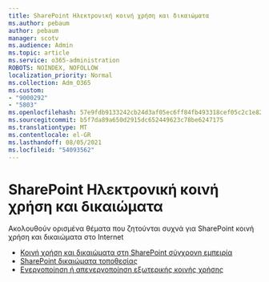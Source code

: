 ```yaml
---
title: SharePoint Ηλεκτρονική κοινή χρήση και δικαιώματα
ms.author: pebaum
author: pebaum
manager: scotv
ms.audience: Admin
ms.topic: article
ms.service: o365-administration
ROBOTS: NOINDEX, NOFOLLOW
localization_priority: Normal
ms.collection: Adm_O365
ms.custom:
- "9000292"
- "5803"
ms.openlocfilehash: 57e9fdb9133242cb24d3af05ec6ff84fb493318cef05c2c1e82b147c3c9ebd5e
ms.sourcegitcommit: b5f7da89a650d2915dc652449623c78be6247175
ms.translationtype: MT
ms.contentlocale: el-GR
ms.lasthandoff: 08/05/2021
ms.locfileid: "54093562"
---
```

# <a name="sharepoint-online-sharing-and-permissions"></a>SharePoint Ηλεκτρονική κοινή χρήση και δικαιώματα

Ακολουθούν ορισμένα θέματα που ζητούνται συχνά για SharePoint κοινή χρήση και δικαιώματα στο Internet

- [Κοινή χρήση και δικαιώματα στη SharePoint σύγχρονη εμπειρία](https://docs.microsoft.com/sharepoint/modern-experience-sharing-permissions)
- [SharePoint δικαιώματα τοποθεσίας](https://docs.microsoft.com/sharepoint/customize-sharepoint-site-permissions)
- [Ενεργοποίηση ή απενεργοποίηση εξωτερικής κοινής χρήσης](https://docs.microsoft.com/sharepoint/turn-external-sharing-on-or-off)